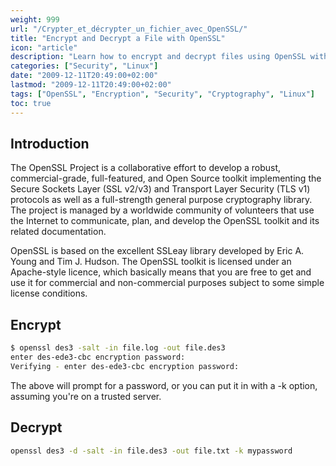 ```yaml
---
weight: 999
url: "/Crypter_et_décrypter_un_fichier_avec_OpenSSL/"
title: "Encrypt and Decrypt a File with OpenSSL"
icon: "article"
description: "Learn how to encrypt and decrypt files using OpenSSL with simple commands and password protection."
categories: ["Security", "Linux"]
date: "2009-12-11T20:49:00+02:00"
lastmod: "2009-12-11T20:49:00+02:00"
tags: ["OpenSSL", "Encryption", "Security", "Cryptography", "Linux"]
toc: true
---
```


## Introduction

The OpenSSL Project is a collaborative effort to develop a robust, commercial-grade, full-featured, and Open Source toolkit implementing the Secure Sockets Layer (SSL v2/v3) and Transport Layer Security (TLS v1) protocols as well as a full-strength general purpose cryptography library. The project is managed by a worldwide community of volunteers that use the Internet to communicate, plan, and develop the OpenSSL toolkit and its related documentation.

OpenSSL is based on the excellent SSLeay library developed by Eric A. Young and Tim J. Hudson. The OpenSSL toolkit is licensed under an Apache-style licence, which basically means that you are free to get and use it for commercial and non-commercial purposes subject to some simple license conditions.

## Encrypt

```bash
$ openssl des3 -salt -in file.log -out file.des3
enter des-ede3-cbc encryption password:
Verifying - enter des-ede3-cbc encryption password:
```

The above will prompt for a password, or you can put it in with a -k option, assuming you're on a trusted server.

## Decrypt

```bash
openssl des3 -d -salt -in file.des3 -out file.txt -k mypassword
```